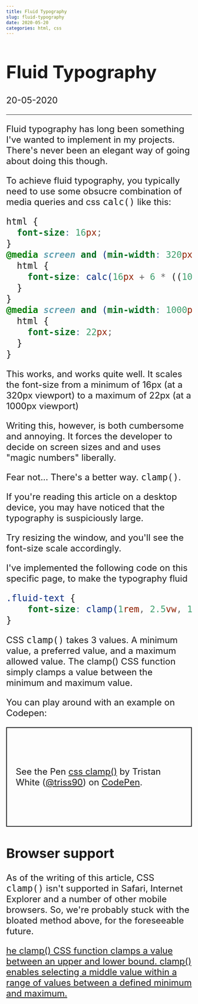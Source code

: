 ```yaml
---
title: Fluid Typography
slug: fluid-typography
date: 2020-05-20
categories: html, css
---
```



<style>
.fluid-text, .fluid-text pre code, .fluid-text code {
    font-size: clamp(1rem, 2.5vw, 1.5rem);
}
</style>

<div class="fluid-text">


# Fluid Typography
<p class='timestamp'><time datetime='20-05-2020'>20-05-2020</time></p>
<hr>

Fluid typography has long been something I've wanted to implement in my projects. 
There's never been an elegant way of going about doing this though.

To achieve fluid typography, you typically need to use some obsucre combination of media queries and css `calc()` like this:

``` css
html {
  font-size: 16px;
}
@media screen and (min-width: 320px) {
  html {
    font-size: calc(16px + 6 * ((100vw - 320px) / 680));
  }
}
@media screen and (min-width: 1000px) {
  html {
    font-size: 22px;
  }
}
```

This works, and works quite well. It scales the font-size from a minimum of 16px (at a 320px viewport) 
to a maximum of 22px (at a 1000px viewport)

Writing this, however, is both cumbersome and annoying. It forces the developer to decide on screen sizes and and uses "magic numbers" liberally.

Fear not... There's a better way. `clamp()`.

If you're reading this article on a desktop device, you may have noticed that the typography is suspiciously large. 

Try resizing the window, and you'll see the font-size scale accordingly. 

I've implemented the following code on this specific page, to make the typography fluid

```css
.fluid-text {
    font-size: clamp(1rem, 2.5vw, 1.5rem);
}
```

CSS `clamp()` takes 3 values. A minimum value, a preferred value, and a maximum allowed value. 
The clamp() CSS function simply clamps a value between the minimum and maximum value.

You can play around with an example on Codepen:
<p class="codepen" data-height="270" data-theme-id="light" data-default-tab="css,result" data-user="triss90" data-slug-hash="ZEbmdEO" data-editable="true" style="height: 270px; box-sizing: border-box; display: flex; align-items: center; justify-content: center; border: 2px solid; margin: 1em 0; padding: 1em;" data-pen-title="css clamp()">
  <span>See the Pen <a href="https://codepen.io/triss90/pen/ZEbmdEO">
  css clamp()</a> by Tristan  White (<a href="https://codepen.io/triss90">@triss90</a>)
  on <a href="https://codepen.io">CodePen</a>.</span>
</p>


## Browser support
As of the writing of this article, CSS `clamp()` isn't supported in Safari, Internet Explorer and a number of other mobile browsers. 
So, we're probably stuck with the bloated method above, for the foreseeable future.
<p class="ciu_embed" data-feature="mdn-css__types__clamp" data-periods="future_1,current,past_1,past_2" data-accessible-colours="false">
  <a href="https://caniuse.com/#feat=mdn-css_types_clamp">he clamp() CSS function clamps a value between an upper and lower bound. clamp() enables selecting a middle value within a range of values between a defined minimum and maximum.</a>
</p>


<script async src="https://static.codepen.io/assets/embed/ei.js"></script>
<script src="https://cdn.jsdelivr.net/gh/ireade/caniuse-embed/caniuse-embed.min.js"></script>


</div>


